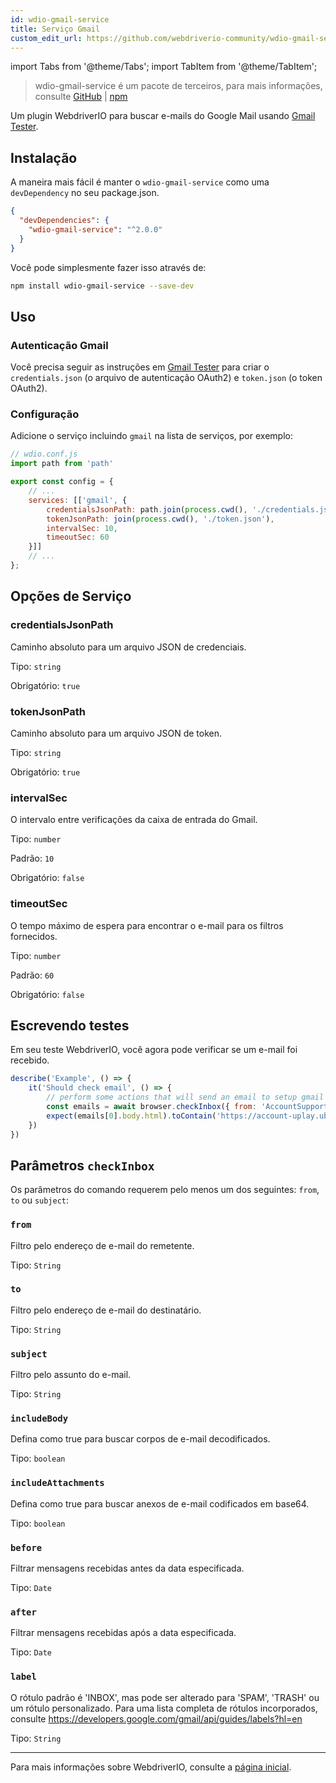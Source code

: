 ```yaml
---
id: wdio-gmail-service
title: Serviço Gmail
custom_edit_url: https://github.com/webdriverio-community/wdio-gmail-service/edit/main/README.md
---
```


import Tabs from '@theme/Tabs';
import TabItem from '@theme/TabItem';

> wdio-gmail-service é um pacote de terceiros, para mais informações, consulte [GitHub](https://github.com/webdriverio-community/wdio-gmail-service) | [npm](https://www.npmjs.com/package/wdio-gmail-service)

Um plugin WebdriverIO para buscar e-mails do Google Mail usando [Gmail Tester](https://github.com/levz0r/gmail-tester).

## Instalação

A maneira mais fácil é manter o `wdio-gmail-service` como uma `devDependency` no seu package.json.

```json
{
  "devDependencies": {
    "wdio-gmail-service": "^2.0.0"
  }
}
```

Você pode simplesmente fazer isso através de:

```sh
npm install wdio-gmail-service --save-dev
```

## Uso

### Autenticação Gmail

Você precisa seguir as instruções em [Gmail Tester](https://github.com/levz0r/gmail-tester) para criar o `credentials.json` (o arquivo de autenticação OAuth2) e `token.json` (o token OAuth2).

### Configuração

Adicione o serviço incluindo `gmail` na lista de serviços, por exemplo:

```js
// wdio.conf.js
import path from 'path'

export const config = {
    // ...
    services: [['gmail', {
        credentialsJsonPath: path.join(process.cwd(), './credentials.json'),
        tokenJsonPath: join(process.cwd(), './token.json'),
        intervalSec: 10,
        timeoutSec: 60
    }]]
    // ...
};
```

## Opções de Serviço

### credentialsJsonPath
Caminho absoluto para um arquivo JSON de credenciais.

Tipo: `string`

Obrigatório: `true`

### tokenJsonPath
Caminho absoluto para um arquivo JSON de token.

Tipo: `string`

Obrigatório: `true`

### intervalSec
O intervalo entre verificações da caixa de entrada do Gmail.

Tipo: `number`

Padrão: `10`

Obrigatório: `false`

### timeoutSec
O tempo máximo de espera para encontrar o e-mail para os filtros fornecidos.

Tipo: `number`

Padrão: `60`

Obrigatório: `false`


## Escrevendo testes

Em seu teste WebdriverIO, você agora pode verificar se um e-mail foi recebido.

```js
describe('Example', () => {
    it('Should check email', () => {
        // perform some actions that will send an email to setup gmail account
        const emails = await browser.checkInbox({ from: 'AccountSupport@ubi.com', subject: 'Ubisoft Password Change Request' });
        expect(emails[0].body.html).toContain('https://account-uplay.ubi.com/en-GB/action/change-password?genomeid=')
    })
})
```

## Parâmetros `checkInbox`

Os parâmetros do comando requerem pelo menos um dos seguintes: `from`, `to` ou `subject`:

### `from`
Filtro pelo endereço de e-mail do remetente.

Tipo: `String`

### `to`
Filtro pelo endereço de e-mail do destinatário.

Tipo: `String`

### `subject`
Filtro pelo assunto do e-mail.

Tipo: `String`

### `includeBody`
Defina como true para buscar corpos de e-mail decodificados.

Tipo: `boolean`

### `includeAttachments`
Defina como true para buscar anexos de e-mail codificados em base64.

Tipo: `boolean`

### `before`
Filtrar mensagens recebidas antes da data especificada.

Tipo: `Date`

### `after`
Filtrar mensagens recebidas após a data especificada.

Tipo: `Date`

### `label`
O rótulo padrão é 'INBOX', mas pode ser alterado para 'SPAM', 'TRASH' ou um rótulo personalizado. Para uma lista completa de rótulos incorporados, consulte https://developers.google.com/gmail/api/guides/labels?hl=en

Tipo: `String`

---

Para mais informações sobre WebdriverIO, consulte a [página inicial](https://webdriver.io).